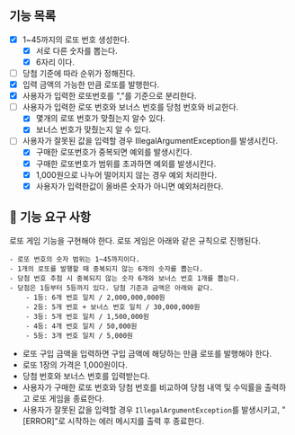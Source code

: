 ## 기능 목록

- [x] 1~45까지의 로또 번호 생성한다.
  - [x] 서로 다른 숫자를 뽑는다.
  - [x] 6자리 이다.
- [ ] 당첨 기준에 따라 순위가 정해진다.
- [x] 입력 금액의 가능한 만큼 로또를 발행한다.
- [x] 사용자가 입력한 로또번호를 ","를 기준으로 분리한다.
- [ ] 사용자가 입력한 로또 번호와 보너스 번호를 당첨 번호와 비교한다.
  - [x] 몇개의 로또 번호가 맞췄는지 알수 있다.
  - [x] 보너스 번호가 맞췄는지 알 수 있다.
- [ ] 사용자가 잘못된 값을 입력할 경우 IllegalArgumentException를 발생시킨다.
  - [x] 구매한 로또번호가 중복되면 예외를 발생시킨다.
  - [x] 구매한 로또번호가 범위를 초과하면 예외를 발생시킨다.
  - [x] 1,000원으로 나누어 떨어지지 않는 경우 예외 처리한다.
  - [x] 사용자가 입력한값이 올바른 숫자가 아니면 예외처리한다.

## 🚀 기능 요구 사항
로또 게임 기능을 구현해야 한다. 로또 게임은 아래와 같은 규칙으로 진행된다.

```
- 로또 번호의 숫자 범위는 1~45까지이다.
- 1개의 로또를 발행할 때 중복되지 않는 6개의 숫자를 뽑는다.
- 당첨 번호 추첨 시 중복되지 않는 숫자 6개와 보너스 번호 1개를 뽑는다.
- 당첨은 1등부터 5등까지 있다. 당첨 기준과 금액은 아래와 같다.
    - 1등: 6개 번호 일치 / 2,000,000,000원
    - 2등: 5개 번호 + 보너스 번호 일치 / 30,000,000원
    - 3등: 5개 번호 일치 / 1,500,000원
    - 4등: 4개 번호 일치 / 50,000원
    - 5등: 3개 번호 일치 / 5,000원
```

- 로또 구입 금액을 입력하면 구입 금액에 해당하는 만큼 로또를 발행해야 한다.
- 로또 1장의 가격은 1,000원이다.
- 당첨 번호와 보너스 번호를 입력받는다.
- 사용자가 구매한 로또 번호와 당첨 번호를 비교하여 당첨 내역 및 수익률을 출력하고 로또 게임을 종료한다.
- 사용자가 잘못된 값을 입력할 경우 `IllegalArgumentException`를 발생시키고, "[ERROR]"로 시작하는 에러 메시지를 출력 후 종료한다.
